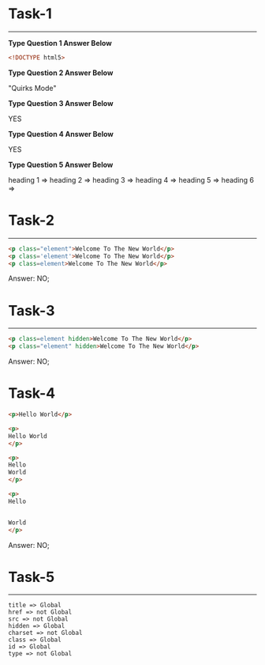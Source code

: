 # Task-1

---

**Type Question 1 Answer Below**

```html
<!DOCTYPE html5>
```

**Type Question 2 Answer Below**

"Quirks Mode"

**Type Question 3 Answer Below**

YES

**Type Question 4 Answer Below**

YES

**Type Question 5 Answer Below**

heading 1 => heading 2 => heading 3 => heading 4 => heading 5 => heading 6 =>

# Task-2

---

```html
<p class="element">Welcome To The New World</p>
<p class='element'>Welcome To The New World</p>
<p class=element>Welcome To The New World</p>
```

Answer: NO;

# Task-3

---

<p class=element hidden>Welcome To The New World</p>
<p class="element" hidden>Welcome To The New World</p>

```html
<p class=element hidden>Welcome To The New World</p>
<p class="element" hidden>Welcome To The New World</p>
```

Answer: NO;

# Task-4

```html
<p>Hello World</p>

<p>
Hello World
</p>

<p>
Hello
World
</p>

<p>
Hello


World
</p>
```

Answer: NO;

# Task-5

---

```
title => Global
href => not Global
src => not Global 
hidden => Global
charset => not Global
class => Global
id => Global
type => not Global
```

